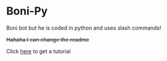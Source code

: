 # Boni-Py
Boni bot but he is coded in python and uses slash commands!

~~Hahaha I can change the readme~~


Click [here](https://www.youtube.com/watch?v=dQw4w9WgXcQ) to get a tutorial

